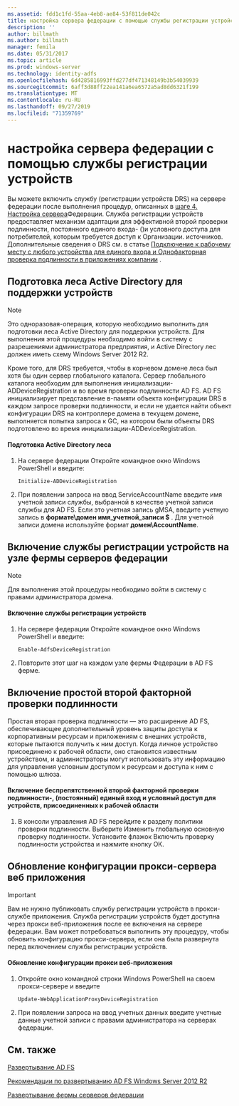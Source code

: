 ```yaml
---
ms.assetid: fdd1c1fd-55aa-4eb8-ae84-53f811de042c
title: настройка сервера федерации с помощью службы регистрации устройств
description: ''
author: billmath
ms.author: billmath
manager: femila
ms.date: 05/31/2017
ms.topic: article
ms.prod: windows-server
ms.technology: identity-adfs
ms.openlocfilehash: 6d4285816993ffd277df471348149b3b54039939
ms.sourcegitcommit: 6aff3d88ff22ea141a6ea6572a5ad8dd6321f199
ms.translationtype: MT
ms.contentlocale: ru-RU
ms.lasthandoff: 09/27/2019
ms.locfileid: "71359769"
---
```

# <a name="configure-a-federation-server-with-device-registration-service"></a>настройка сервера федерации с помощью службы регистрации устройств

Вы можете включить службу \(регистрации устройств DRS\) на сервере федерации после выполнения процедур, описанных в [шаге 4. Настройка сервера](https://technet.microsoft.com/library/dn303424.aspx)Федерации. Служба регистрации устройств предоставляет механизм адаптации для эффективной второй проверки подлинности, постоянного единого входа\- \(\)и условного доступа для потребителей, которым требуется доступ к Организации. источников. Дополнительные сведения о DRS см. в статье [Подключение к рабочему месту с любого устройства для единого входа и Однофакторная проверка подлинности в приложениях компании](../../ad-fs/operations/Join-to-Workplace-from-Any-Device-for-SSO-and-Seamless-Second-Factor-Authentication-Across-Company-Applications.md) .  
  
## <a name="prepare-your-active-directory-forest-to-support-devices"></a>Подготовка леса Active Directory для поддержки устройств  
  
> [!NOTE]  
> Это одноразовая\-операция, которую необходимо выполнить для подготовки леса Active Directory для поддержки устройств. Для выполнения этой процедуры необходимо войти в систему с разрешениями администратора предприятия, и Active Directory лес должен иметь схему Windows Server 2012 R2.  
>   
> Кроме того, для DRS требуется, чтобы в корневом домене леса был хотя бы один сервер глобального каталога. Сервер глобального каталога необходим для выполнения инициализации\-ADDeviceRegistration и во время проверки подлинности AD FS. AD FS инициализирует представление в\-памяти объекта конфигурации DRS в каждом запросе проверки подлинности, и если не удается найти объект конфигурации DRS на контроллере домена в текущем домене, выполняется попытка запроса к GC, на котором были объекты DRS подготовлено во время инициализации\-ADDeviceRegistration.  
  
#### <a name="to-prepare-the-active-directory-forest"></a>Подготовка Active Directory леса  
  
1.  На сервере федерации Откройте командное окно Windows PowerShell и введите:  
  
    ```  
    Initialize-ADDeviceRegistration  
    ```  
  
2.  При появлении запроса на ввод ServiceAccountName введите имя учетной записи службы, выбранной в качестве учетной записи службы для AD FS.  Если это учетная запись gMSA, введите учетную запись в **формате\\домен имя_учетной_записи $** . Для учетной записи домена используйте формат **домен\\AccountName**.  
  
## <a name="enable-device-registration-service-on-a-federation-server-farm-node"></a>Включение службы регистрации устройств на узле фермы серверов федерации  
  
> [!NOTE]  
> Для выполнения этой процедуры необходимо войти в систему с правами администратора домена.  
  
#### <a name="to-enable-device-registration-service"></a>Включение службы регистрации устройств  
  
1.  На сервере федерации Откройте командное окно Windows PowerShell и введите:  
  
    ```  
    Enable-AdfsDeviceRegistration  
    ```  
  
2.  Повторите этот шаг на каждом узле фермы Федерации в AD FS ферме.  
  
## <a name="enable-seamless-second-factor-authentication"></a>Включение простой второй факторной проверки подлинности  
Простая вторая проверка подлинности — это расширение AD FS, обеспечивающее дополнительный уровень защиты доступа к корпоративным ресурсам и приложениям с внешних устройств, которые пытаются получить к ним доступ. Когда личное устройство присоединено к рабочей области, оно становится известным устройством, и администраторы могут использовать эту информацию для управления условным доступом к ресурсам и доступа к ним с помощью шлюза.  
  
#### <a name="to-enable-seamless-second-factor-authentication-persistent-single-sign-on-sso-and-conditional-access-for-workplace-joined-devices"></a>Включение беспрепятственной второй факторной проверки подлинности\-, \(постоянный\) единый вход и условный доступ для устройств, присоединенных к рабочей области  
  
1.  В консоли управления AD FS перейдите к разделу политики проверки подлинности. Выберите Изменить глобальную основную проверку подлинности. Установите флажок Включить проверку подлинности устройства и нажмите кнопку ОК.  
  
## <a name="update-the-web-application-proxy-configuration"></a>Обновление конфигурации прокси-сервера веб приложения  
  
> [!IMPORTANT]  
> Вам не нужно публиковать службу регистрации устройств в прокси-службе приложения.  Служба регистрации устройств будет доступна через прокси веб-приложения после ее включения на сервере федерации.  Вам может потребоваться выполнить эту процедуру, чтобы обновить конфигурацию прокси-сервера, если она была развернута перед включением службы регистрации устройств.  
  
#### <a name="to-update-the-web-application-proxy-configuration"></a>Обновление конфигурации прокси веб-приложения  
  
1.  Откройте окно командной строки Windows PowerShell на своем прокси-сервере и введите  
  
    ```  
    Update-WebApplicationProxyDeviceRegistration  
    ```  
  
2.  При появлении запроса на ввод учетных данных введите учетные данные учетной записи с правами администратора на серверах федерации.  
  
## <a name="see-also"></a>См. также 

[Развертывание AD FS](../../ad-fs/AD-FS-Deployment.md)  

[Рекомендации по развертыванию AD FS Windows Server 2012 R2](../../ad-fs/deployment/Windows-Server-2012-R2-AD-FS-Deployment-Guide.md)  
 
[Развертывание фермы серверов федерации](../../ad-fs/deployment/Deploying-a-Federation-Server-Farm.md)  
  

